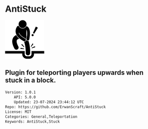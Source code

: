 # AntiStuck
<img src="https://raw.githubusercontent.com/ErwanScraft/AntiStuck/31f0587253c41d7236ad2a60cd5d651b08b50d5c/icon.png" width="128" height="128" />

## Plugin for teleporting players upwards when stuck in a block.
```properties
Version: 1.0.1
    API: 5.0.0
    Updated: 23-07-2024 23:44:12 UTC
Repo: https://github.com/ErwanScraft/AntiStuck
License: MIT
Categories: General,Teleportation
Keywords: AntiStuck,Stuck
```